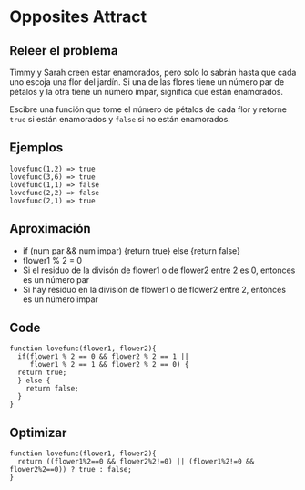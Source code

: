 # Opposites Attract

## Releer el problema

Timmy y Sarah creen estar enamorados, pero solo lo sabrán hasta que cada uno escoja una flor del jardín. Si una de las flores tiene un número par de pétalos y la otra tiene un número impar, significa que están enamorados. 

Escibre una función que tome el número de pétalos de cada flor y retorne `true` si están enamorados y `false` si no están enamorados. 

## Ejemplos

```
lovefunc(1,2) => true
lovefunc(3,6) => true
lovefunc(1,1) => false
lovefunc(2,2) => false
lovefunc(2,1) => true
```

## Aproximación

- if (num par && num impar) {return true} else {return false}
- flower1 % 2 = 0
- Si el residuo de la divisón de flower1 o de flower2 entre 2 es 0, entonces es un número par
- Si hay residuo en la división de flower1 o de flower2 entre 2, entonces es un número impar

## Code

```
function lovefunc(flower1, flower2){
  if(flower1 % 2 == 0 && flower2 % 2 == 1 || 
     flower1 % 2 == 1 && flower2 % 2 == 0) {
  return true;
  } else {
    return false;
  }
}
```

## Optimizar

```
function lovefunc(flower1, flower2){
  return ((flower1%2==0 && flower2%2!=0) || (flower1%2!=0 && flower2%2==0)) ? true : false;
}
```
